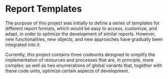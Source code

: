 # Report Templates

The purpose of this project was initially to define a series of templates for different report formats, which would be easy to access, customize, and adapt, in order to optimize the development of similar reports. However, new functionalities, new objects, and new approaches have gradually been integrated into it.

Currently, this project contains three codeunits designed to simplify the implementation of resources and processes that are, in principle, more complex; as well as two enumerations of global variants that, together with these code units, optimize certain aspects of development.